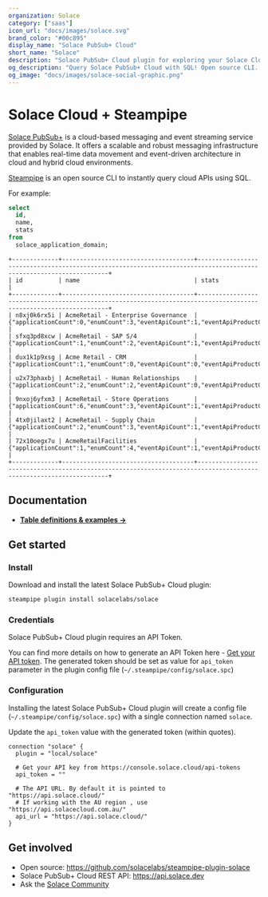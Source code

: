 ```yaml
---
organization: Solace
category: ["saas"]
icon_url: "docs/images/solace.svg"
brand_color: "#00c895"
display_name: "Solace PubSub+ Cloud"
short_name: "Solace"
description: "Solace PubSub+ Cloud plugin for exploring your Solace Cloud configuration in depth."
og_description: "Query Solace PubSub+ Cloud with SQL! Open source CLI. No DB required."
og_image: "docs/images/solace-social-graphic.png"
---
```


# Solace Cloud + Steampipe

[Solace PubSub+](https://www.solace.com) is a cloud-based messaging and event streaming service provided by Solace. It offers a scalable and robust messaging infrastructure that enables real-time data movement and event-driven architecture in cloud and hybrid cloud environments.

[Steampipe](https://steampipe.io) is an open source CLI to instantly query cloud APIs using SQL.



For example:

```sql
select
  id,
  name,
  stats
from
  solace_application_domain;
```

```
+-------------+-------------------------------------+-------------------------------------------------------------------------------------------------------------------+
| id          | name                                | stats                                                                                                             |
+-------------+-------------------------------------+-------------------------------------------------------------------------------------------------------------------+
| n8xj0k6rx5i | AcmeRetail - Enterprise Governance  | {"applicationCount":0,"enumCount":3,"eventApiCount":1,"eventApiProductCount":0,"eventCount":2,"schemaCount":2}    |
| sfxq3pd8xcw | AcmeRetail - SAP S/4                | {"applicationCount":1,"enumCount":2,"eventApiCount":1,"eventApiProductCount":1,"eventCount":8,"schemaCount":26}   |
| dux1k1p9xsg | Acme Retail - CRM                   | {"applicationCount":1,"enumCount":0,"eventApiCount":0,"eventApiProductCount":0,"eventCount":3,"schemaCount":1}    |
| u2x73phaxbj | AcmeRetail - Human Relationships    | {"applicationCount":2,"enumCount":2,"eventApiCount":0,"eventApiProductCount":0,"eventCount":3,"schemaCount":5}    |
| 9nxoj6yfxm3 | AcmeRetail - Store Operations       | {"applicationCount":6,"enumCount":3,"eventApiCount":1,"eventApiProductCount":0,"eventCount":2,"schemaCount":2}    |
| 4tx0jilaxt2 | AcmeRetail - Supply Chain           | {"applicationCount":2,"enumCount":3,"eventApiCount":1,"eventApiProductCount":0,"eventCount":2,"schemaCount":2}    |
| 72x10oegx7u | AcmeRetailFacilities                | {"applicationCount":1,"enumCount":4,"eventApiCount":1,"eventApiProductCount":1,"eventCount":2,"schemaCount":2}    |
+-------------+-------------------------------------+-------------------------------------------------------------------------------------------------------------------+
```

## Documentation

- **[Table definitions & examples →](tables/index.md)**

## Get started

### Install

Download and install the latest Solace PubSub+ Cloud plugin:

```bash
steampipe plugin install solacelabs/solace
```

### Credentials

Solace PubSub+ Cloud plugin requires an API Token.

You can find more details on how to generate an API Token here - [Get your API token](https://docs.solace.com/Cloud/ght_api_tokens.htm). The generated token should be set as value for `api_token` parameter in the plugin config file (`~/.steampipe/config/solace.spc`) 

### Configuration

Installing the latest Solace PubSub+ Cloud plugin will create a config file (`~/.steampipe/config/solace.spc`) with a single connection named `solace`.

Update the `api_token` value with the generated token (within quotes).

```hcl
connection "solace" {
  plugin = "local/solace"

  # Get your API key from https://console.solace.cloud/api-tokens
  api_token = ""

  # The API URL. By default it is pointed to "https://api.solace.cloud/"
  # If working with the AU region , use "https://api.solacecloud.com.au/"
  api_url = "https://api.solace.cloud/"
}
```

## Get involved

- Open source: https://github.com/solacelabs/steampipe-plugin-solace
- Solace PubSub+ Cloud REST API: https://api.solace.dev
- Ask the [Solace Community](https://solace.community)
